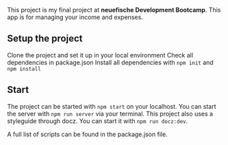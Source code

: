 This project is my final project at **neuefische Development Bootcamp**.
This app is for managing your income and expenses.

## Setup the project

Clone the project and set it up in your local environment
Check all dependencies in package.json
Install all dependencies with `npm init` and `npm install`

## Start

The project can be started with `npm start` on your localhost.
You can start the server with `npm run server` via your terminal.
This project also uses a styleguide through docz. You can start it with `npm run docz:dev`.

A full list of scripts can be found in the package.json file.
